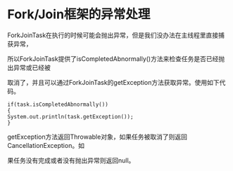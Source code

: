 # Fork/Join框架的异常处理

ForkJoinTask在执行的时候可能会抛出异常，但是我们没办法在主线程里直接捕获异常，

所以ForkJoinTask提供了isCompletedAbnormally\(\)方法来检查任务是否已经抛出异常或已经被

取消了，并且可以通过ForkJoinTask的getException方法获取异常。使用如下代码。

```
if(task.isCompletedAbnormally())
{
System.out.println(task.getException());
}
```

getException方法返回Throwable对象，如果任务被取消了则返回CancellationException。如

果任务没有完成或者没有抛出异常则返回null。

